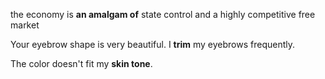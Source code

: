 
the economy is **an amalgam of** state control and a highly competitive free market

Your eyebrow shape is very beautiful. I **trim** my eyebrows frequently.

The color doesn't fit my **skin tone**.
